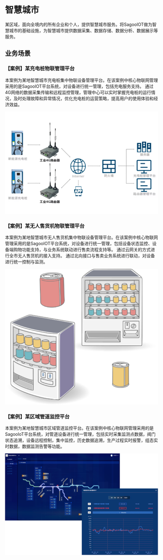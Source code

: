 # 智慧城市

某区域，面向全境内的所有企业和个人，提供智慧城市服务。将SagooIOT做为智慧城市的基础设施，为智慧城市提供数据采集、数据存储、数据分析、数据展示等服务。

## 业务场景

### **【案例】某充电桩物联管理平台**

本案例为某地智慧城市充电桩集中物联设备管理平台。在该案例中核心物联网管理采用的是SagooIOT平台系统，对设备进行统一管理，包括充电服务支持。
通过4G网络的数据采集传输和远程监控管理，管理中心可以实时掌握充电桩的运行情况，及时处理故障和异常情况，优化充电桩的运营策略，提高用户的使用体验和经济效益。

![](./imgs/power.png)

### **【案例】某无人售货机物联管理平台**

本案例为某地智慧城市无人售货机集中物联设备管理平台。在该案例中核心物联网管理采用的是SagooIOT平台系统，对设备进行统一管理，包括设备状态监控、设备端购物功能支持，与业务系统联动进行售卖流程支持等。
通过云网关的方式进行全市无人售货机的接入支持。
通过北向接口与售卖业务系统进行联动，对设备进行统一控制与监测。

![](./imgs/shop.svg)

### **【案例】某区域管道监控平台**

本案例为某地智慧城市区域管道监控平台。在该案例中核心物联网管理采用的是SagooIoT平台系统，对管道设备进行统一管理，包括实时采集监测点数据，阀门状态追溯，设备远程控制，集中监控，历史数据追溯，生产过程实时报警，组态实时数据，数据监测告警等功能。

![](./imgs/guan.png)
